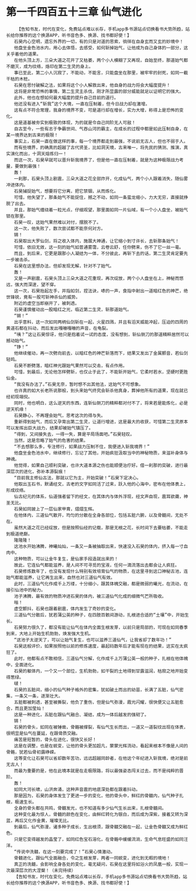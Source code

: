 # 第一千四百五十三章 仙气进化
        【告知书友，时代在变化，免费站点难以长存，手机app多书源站点切换看书大势所趋，站长给你推荐的这个换源APP，听书音色多、换源、找书都好使！】
       石昊内心空明，遗忘外界的一切，有的只是对道的思索，徜徉在自身玄而又玄的妙境中！
       他盘坐金色池水内，用心去体悟，去感受，如何斩掉始气，让他成为自己身体的一部分，这关乎着他的道果。
       在他头顶上方，三朵大道之花开了又枯萎，两个小人模糊了又再现，自始至终，那道始气都不磨灭，成为纹络，烙印在第二生灵的身上。
       事已至此，第二小人沉寂了，不能动，不能言，只能盘坐在那里，被牢牢的封死，如同一截干枯的木桩。
       石昊在思忖破解之法，如果将这个小人解救出来，他自身的战力将会大幅度提升！
       这将是非常恐怖的事情，第二生灵主杀伐，刚才所显露的部分威能就足以证明它的强大。
       此外，他也在想如何最大幅度的提升自己目前的道行。
       他还没有进入“斩我”这个大境，一直在压制着，但今日战力却在激增。
       这有点不符合常理，我身的境界不变，可是道行却在增长，实力大增，称得上是恐怖的变化。
       这是道基被夯实到极致的体现，为的就是令自己同阶无人可敌！
       自古至今，一些有志于争霸世间、气吞山河的霸主，在成长的过程中都是如此压制自身，在某一境界达到古来的极限！
       事实上，石昊一直在做这样的事，每一个境界都走到最强，不说前无古人，但也不弱于人。
       而有些境界，的确真的超越了古代贤圣，比如洞天境，古来唯一，将先民的猜测、推演，真实演化而出，十洞天熔炼归一！
       而这一次，石昊早就可以晋升斩我境界了，但是他一直在压制着，就是为这种极限战力考量，要做到最强！
       轰！
       一刹那，石昊头顶上剧震，三朵大道之花全部炸开，化成仙气，两个小人跟着消失，随仙雾冲进体内。
       石昊捕捉始气，想要将它分离，把它禁锢，从而炼化。
       可惜，他失望了，那条始气不能捉住，撼之不动，如同一条蛮龙缩小，力大无穷，直接就挣脱了出去。
       并且，那始气缠绕着一粒光点，仔细观望，那里面如同一片仙域，有一个小人盘坐，被始气锁在那里。
       石昊一叹，这始气果然难以对付，摆脱不了。
       这一次，他失败了，数次尝试都不能奈何对方。
       锵！
       石昊取出大罗仙剑，将之收入体内，施展大神通，让它缩小到寸许长，去斩那条始气！
       可惜，依旧无效，这一刻的始气如普通雾霭，云卷云舒，任你劈来，伤不了它一丝一毫。
       而且，到后来，它更是跟那小人凝结为一体，不分彼此，再斩下去的话，第二生灵肯定要先一步被击杀。
       石昊在这里想办法，但却发现无解，针对不了始气。
       轰！
       又是一声剧震，石昊头顶上三朵大道之花重现，再次绽放，两个小人盘坐在上，神秘而悠远，强大而深邃，望不穿。
       这一次，石昊抬起左手，并指如剑，捏法诀，哧的一声，食指中射出一道暗红色的神芒，绝世锋锐，竟有一股可斩神杀仙的威势。
       附近的虚空当即崩开了，被刺透。
       石昊谨慎催动出一股暗红之光，临近第二生灵，斩那道始气。
       “锵！”
       出乎意料，这一次如同两柄仙剑斩在一起，火星四溅，并且有滔天威能冲起，压迫的四周的黄道石都在抖动，而后发出嘎嘣嘎嘣的声音，在龟裂。
       “咦？”这让石昊惊讶，他只是抱着试一试的态度，没有想到，斩仙铡刀的那道精粹居然可以撼动始气。
       “铮！”
       他继续催动，再一次劈向前去，以暗红色的神芒斩落而下，结果又发出了金属颤音，若仙剑轻鸣。
       石昊不断劈落，暗红神光跟始气果然可以交击，有点作用。
       可惜，到最后，无论他怎样劈斩，也仅止于此了，不能斩开始气，它柔时若水，坚硬时更胜仙金。
       “我没有办法了。”石昊无奈，暂时想不出其他法，这始气不可想象。
       也许真的如大长老所说那般，到头来始气终究会斩杀他真身，葬掉他所有的道果，现在就已经初现端倪。
       同时，他也明白，这么逆天的东西，连斩仙铡刀的精粹都对付不了，将来若是能炼化，必是逆天机缘！
       石昊静心，不再理会始气，思考这次的得与失。
       重新得到始气，而后又孕育出第二生灵，让道行增进，这是最大的收获，可惜第二生灵原本可以发挥出巨大战力，结果却被始气镇压了。
       “得到，又间接失去，一得一失，算是平局场面吧。”石昊轻叹。
       当然，这是忽略了始气的危害的结果。
       “不去想那么多，专注修行，如果战力压制不住，我便进入斩我境界！”
       他盘坐金色池水中，继续修行，忘记了其他，开始疯狂汲取当中的神秘物质，来滋补身体与神魂。
       他觉得，如果自己顺利突破，也许大道本源之伤也能顺便治疗好。借一刹那的突破，进行最深层次的进化，弥补本源裂痕！
       “目前我主修仙古法，那就以它为主，开始突破！”石昊下定决心。
       他取出玉石书，默诵经文，古老的文字如同活了过来，跃入他的心海中，密布在他体表上，形成纹络。
       仙古纪元的体系，仙道强者留下的经文，在其体内与体外浮现，经文声自现，震耳欲聋，神圣无比。
       石昊如同披上了一层仙家甲胄，熠熠生辉。
       在他体内，三道仙气散开，均匀的分散在全身各部位，包括五脏六腑，以及骨髓间，无处不在。
       虽然大道之花已经绽放，但是按照仙经的记载，那是无根之花，长时间下去要枯萎，不能走到极道绝巅。
       隆隆隆！
       这池水开始沸腾，神曦灿灿，一条又一条被抽取出来，快速没入石昊的体内，挤入每一寸血肉中。
       这种物质，可以让金牛复生，是仙家手段造就出来的！
       故此，它连仙气都能滋养，是人间不可寻觅的宝液，任何一滴流落出去都会让人疯狂。
       石昊修炼数年了，也没有发现什么特别有效培育仙气的物质，在这里寻到这口神秘古池，连始气都能滋养，让它再生出来，自然也对三道仙气有效。
       此时，三道仙气化作成千上万缕，十分细小，跟其体魄交融，都是微弱的曦光，在流动，在接引仙池中的秘力。
       池子沸腾，最有效的物质冲进石昊的体内，被三道仙气化成的细微气芒所吸收。
       嗡！
       虚空颤抖，石昊也跟着剧震，体内发生了奇妙的变化。
       三道仙气分散后，犹若蒲公英的种子，在四肢百骸间游动，扎根进合适的“土壤”中，开始生长。
       石昊努力很久了，都没有能让仙气在体内全面生根发芽，以前只是局部的，可现在如同春季到来，大地上开始生机勃勃，焕发强大生机。
       “这池子太逆天了，可以让始气复生，也可以滋养三道仙气，让我省却了数年功！”
       石昊这般评价，如果按照他以前的修炼速度，最起码数年后才能有现在的结果，这实在太疯狂了。
       此时，他都有点不敢相信，三道仙气分解，化作成千上万蒲公英一般的种子，扎根在他体魄中，全面进化。
       石昊的躯体内，一个又一个部位，生机勃勃，如干裂的土地得到甘露滋润，枯寂之地开始变得葱绿。
       啵！
       石昊的五脏间，细小的仙气种子格外的密集，犹如破土而出的幼苗，长满了五脏，仙气密集，一条又一条，逐渐壮大。
       五脏都被刺透，甚至被撕裂，他负了重伤，但是仙气弥漫，霞光闪耀，很快便又让五脏愈合，而且更加莹灿！
       这是一种进化，五脏在跟仙气融合、凝结，成为一体后越发的强韧了。
       锵！
       石昊的骨头，如同在被锤凿，骨骼被撑裂，有仙气生长而出，一道又一道裂纹出现在体表，很明显是仙气在蔓延，在跟骨质交融。
       痛苦是短暂的，骨头在进化，很快又长好！
       这是在调整，也是在蜕变，让他的骨头更加超凡，蒙蒙光辉流动，看起来根本不像是人间的骨骼，犹若仙骨初露峥嵘。
       这等变化让石昊可以省却数年苦功，远远超越同龄者，在他这个年纪进入斩我境，绝对是前无古人！
       而最为重要的是，他在此境本就是在走极限路，将以最强姿态闯关过去，而不是纯粹的晋阶。
       轰！
       如同大河长啸，山洪奔涌，这种声音震的地底深处都在跟着抖动。
       那是因为，石昊的身体发生了更进一步的变化，他的骨头中，鲜红的骨髓内，仙气种子扎根，极速生长。
       全身的骨头都在共鸣，骨髓发光，也不知道有多少仙气生长出来，扎根骨髓间。
       这种变化最为惊人，骨髓的颜色在变化，由鲜红转化为银白，而后成为深紫，接着又转为深蓝，再后又化作金黄，璀璨无比。
       到最后，仙气弥漫，诸多种子成长，生出根须，跟骨髓交融在一起，让金色骨髓又成为鲜红色。
       只是它变得越发的晶莹了，如同红色宝石溶化，在骨骼中缓缓流淌，生命气息旺盛的如同汪洋。
       “传说中洗髓，在这一刻要完成了！”石昊心情激动。
       骨髓进化，跟仙气全面融合，令之生根发芽，两者一同蜕变，进化到无暇的境地！
       真正的洗髓，会影响全身各处的变化，毫无疑问，石昊在这里将如浴火的凤凰一般，实现一次最深层次的大涅槃！（未完待续）
       【告知书友，时代在变化，免费站点难以长存，手机app多书源站点切换看书大势所趋，站长给你推荐的这个换源APP，听书音色多、换源、找书都好使！】